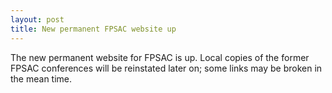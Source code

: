 ```yaml
---
layout: post
title: New permanent FPSAC website up
---
```


The new permanent website for FPSAC is up. Local copies of the former
FPSAC conferences will be reinstated later on; some links may be
broken in the mean time.
